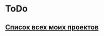# ToDo

## [Список всех моих проектов][ListAllMyProject]

[ListAllMyProject]:<https://github.com/iebrosalin/all_public_projects>
